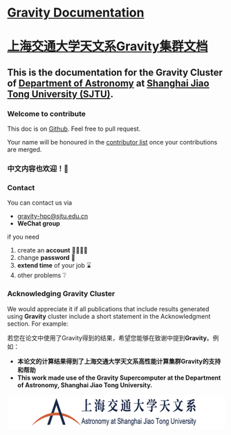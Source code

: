 # [Gravity Documentation](https://gravity-doc.github.io)
# [上海交通大学天文系Gravity集群文档](https://gravity-doc.github.io)

## This is the documentation for the **Gravity Cluster** of [Department of Astronomy](http://astro.sjtu.edu.cn/en/) at [Shanghai Jiao Tong University (SJTU)](https://www.sjtu.edu.cn/).

### Welcome to contribute
This doc is on [Github](https://github.com/gravity-doc/gravity-doc.github.io). Feel free to pull request.    

Your name will be honoured in the [contributor list](https://github.com/gravity-doc/gravity-doc.github.io/graphs/contributors) once your contributions are merged.     

### **中文内容也欢迎！🥳**   


### Contact

You can contact us via   

- [gravity-hpc@sjtu.edu.cn](mailto:gravity-hpc@sjtu.edu.cn)
- **WeChat group**

if you need   

1. create an **account** 🙋‍♂️🙋‍♀️
2. change **password** 🔐
3. **extend time** of your job ⌛
4. other problems ❔

### Acknowledging Gravity Cluster

We would appreciate it if all publications that include results generated using **Gravity** cluster include a short statement in the Acknowledgment section. For example:      

若您在论文中使用了Gravity得到的结果，希望您能够在致谢中提到**Gravity**。例如：     

- **本论文的计算结果得到了上海交通大学天文系高性能计算集群Gravity的支持和帮助**
- **This work made use of the Gravity Supercomputer at the Department of Astronomy, Shanghai Jiao Tong University.**

<img src="./docs/images/logo_DOA_large.png" height = "80" div align=right />
